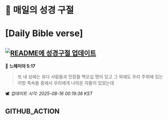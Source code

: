 # 🙏 매일의 성경 구절
# [Daily Bible verse]
## [![README에 성경구절 업데이트](https://github.com/DONGSUKA/first_test/actions/workflows/update-readme-bible.yml/badge.svg)](https://github.com/DONGSUKA/first_test/actions/workflows/update-readme-bible.yml)
<!-- START_BIBLE_VERSE -->
📖 **느헤미야 5:17**
> 또 내 상에는 유다 사람들과 민장들 백오십 명이 있고 그 외에도 우리 주위에 있는 이방 족속들 중에서 우리에게 나아온 자들이 있었는데

🕊️ _업데이트 시각: 2025-08-16 00:19:36 KST_
  <!-- END_BIBLE_VERSE -->
## GITHUB_ACTION
